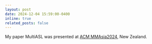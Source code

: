 ```yaml
---
layout: post
date: 2024-12-04 15:59:00-0400
inline: true
related_posts: false
---
```


My paper MultiASL was presented at [ACM MMAsia2024](https://mmasia2024.org/), New Zealand.